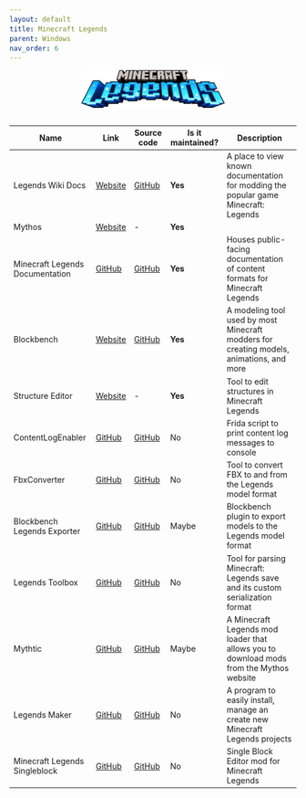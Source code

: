 ```yaml
---
layout: default
title: Minecraft Legends
parent: Windows
nav_order: 6
---
```


<div class="center">
  <img src="/assets/images/docs/minecraft-legends.png" alt="Minecraft Legends" class="center-image">
</div>

<style>
  .center {
    display: flex;
    justify-content: center;
    align-items: center;
    
  }

  .center-image {
    max-width: 50%; /* This will make the image responsive */
    margin: auto;
  }
</style>

<br>

Name | Link | Source code | Is it maintained? | Description
------ | ------ | ------ | ------| ------
Legends Wiki Docs|[Website](https://docs.legendsmodding.com/)|[GitHub](https://github.com/LegendsModding/ModdingDocs)|**Yes**|A place to view known documentation for modding the popular game Minecraft: Legends
Mythos|[Website](https://mythos.legendsmodding.com/)|\-|**Yes**|
Minecraft Legends Documentation|[GitHub](https://github.com/Mojang/minecraft-legends-docs/)|[GitHub](https://github.com/Mojang/minecraft-legends-docs/)|**Yes**|Houses public-facing documentation of content formats for Minecraft Legends
Blockbench|[Website](https://www.blockbench.net/)|[GitHub](https://github.com/JannisX11/blockbench)|**Yes**|A modeling tool used by most Minecraft modders for creating models, animations, and more
Structure Editor|[Website](https://badger.lukefz.xyz/)|\-|**Yes**|Tool to edit structures in Minecraft Legends
ContentLogEnabler|[GitHub](https://github.com/LegendsModding/ContentLogEnabler)|[GitHub](https://github.com/LegendsModding/ContentLogEnabler)|No|Frida script to print content log messages to console
FbxConverter|[GitHub](https://github.com/LegendsModding/FbxConverter)|[GitHub](https://github.com/LegendsModding/FbxConverter)|No|Tool to convert FBX to and from the Legends model format
Blockbench Legends Exporter|[GitHub](https://github.com/Mojang/legends-blockbench-plugin/releases)|[GitHub](https://github.com/Mojang/legends-blockbench-plugin)|Maybe|Blockbench plugin to export models to the Legends model format
Legends Toolbox|[GitHub](https://github.com/LukeFZ/LegendsToolbox)|[GitHub](https://github.com/LukeFZ/LegendsToolbox)|No|Tool for parsing Minecraft: Legends save and its custom serialization format
Mythtic|[GitHub](https://github.com/MohammedGamer85/Mythtic/releases)|[GitHub](https://github.com/MohammedGamer85/Mythtic)|Maybe|A Minecraft Legends mod loader that allows you to download mods from the Mythos website
Legends Maker|[GitHub](https://github.com/krunkske/LegendsMaker/archive/refs/tags/beta.zip)|[GitHub](https://github.com/krunkske/LegendsMaker)|No|A program to easily install, manage an create new Minecraft Legends projects
Minecraft Legends Singleblock|[GitHub](https://github.com/Luminoso-256/mcl_singleblock/archive/refs/heads/main.zip)|[GitHub](https://github.com/Luminoso-256/mcl_singleblock)|No|Single Block Editor mod for Minecraft Legends